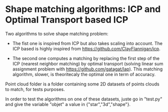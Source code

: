 # Shape matching algorithms: ICP and Optimal Transport based ICP

Two algorithms to solve shape matching problem:

- The fist one is inspired from ICP but also takes scaling into account. The ICP based is highly inspired from https://github.com/ClayFlannigan/icp.

- The second one computes a matching by replacing the first step of the ICP (nearest neighbor matching) by optimal transport (solving linear sum assignment problem with https://github.com/gatagat/lap). This matching algorithm, slower, is theoritecaly the optimal one in term of accuracy.


Point cloud folder is a folder containing some 2D datasets of points clouds to match, for tests purposes.   

In order to test the algorithms on one of these datasets, juste go in "test.py" and  give the variable "objet" a value in {"star","3d","shape"}.
